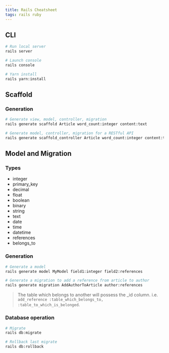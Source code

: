```yaml
---
title: Rails Cheatsheet
tags: rails ruby
---
```


## CLI

```bash
# Run local server
rails server

# Launch console
rails console

# Yarn install
rails yarn:install
```

## Scaffold

### Generation

```bash
# Generate view, model, controller, migration
rails generate scaffold Article word_count:integer content:text

# Generate model, controller, migration for a RESTful API
rails generate scaffold_controller Article word_count:integer content:text
```

## Model and Migration

### Types

- integer
- primary_key
- decimal
- float
- boolean
- binary
- string
- text
- date
- time
- datetime
- references
- belongs_to

### Generation

```bash
# Generate a model
rails generate model MyModel field1:integer field2:references

# Generate a migration to add a reference from article to author
rails generate migration AddAuthorToArticle author:references
```

> The table which belongs to another will possess the _id column. i.e. `add_reference :table_which_belongs_to, :table_to_which_is_belonged`.

### Database operation

```bash
# Migrate
rails db:migrate

# Rollback last migrate
rails db:rollback
```